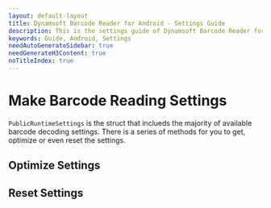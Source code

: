 ```yaml
---
layout: default-layout
title: Dynamsoft Barcode Reader for Android - Settings Guide
description: This is the settings guide of Dynamsoft Barcode Reader for Android SDK.
keywords: Guide, Android, Settings
needAutoGenerateSidebar: true
needGenerateH3Content: true
noTitleIndex: true
---
```


# Make Barcode Reading Settings

`PublicRuntimeSettings` is the struct that inclueds the majority of available barcode decoding settings. There is a series of methods for you to get, optimize or even reset the settings.



## Optimize Settings

## Reset Settings
